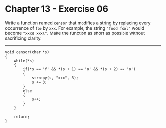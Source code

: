 # Chapter 13 - Exercise 06

Write a function named `censor` that modifies a string by replacing every occurrence of `foo` by `xxx`. For example, the string `"food fool"` would become `"xxxd xxxl"`. Make the function as short as possible without sacrificing clarity.

---

```
void censor(char *s)
{
    while(*s)
    {
        if(*s == 'f' && *(s + 1) == 'o' && *(s + 2) == 'o')
        {
            strncpy(s, "xxx", 3);
            s += 3;
        }
        else
        {
            s++;
        }
    }
    
    return;
}
```
